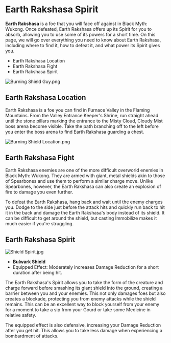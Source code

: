 # Earth Rakshasa Spirit

**Earth Rakshasa** is a foe that you will face off against in Black Myth: Wukong. Once defeated, Earth Rakshasa offers up its Spirit for you to absorb, allowing you to use some of its powers for a short time. On this page, we will go over everything you need to know about Earth Rakshasa, including where to find it, how to defeat it, and what power its Spirit gives you. 

  * Earth Rakshasa Location
* Earth Rakshasa Fight
* Earth Rakshasa Spirit

![Burning Shield Guy.png](https://oyster.ignimgs.com/mediawiki/apis.ign.com/black-myth-wukong/6/6a/Burning_Shield_Guy.png)

## Earth Rakshasa Location

Earth Rakshasa is a foe you can find in Furnace Valley in the Flaming Mountains. From the Valley Entrance Keeper's Shrine, run straight ahead until the stone pillars marking the entrance to the Misty Cloud, Cloudy Mist boss arena become visible. Take the path branching off to the left before you enter the boss arena to find Earth Rakshasa guarding a chest. 

![Burning Shield Location.png](https://oyster.ignimgs.com/mediawiki/apis.ign.com/black-myth-wukong/3/35/Burning_Shield_Location.png)

## Earth Rakshasa Fight

Earth Rakshasa enemies are one of the more difficult overworld enemies in Black Myth: Wukong. They are armed with giant, metal shields akin to those of Spearbones and use them to perform a similar charge move. Unlike Spearbones, however, the Earth Rakshasa can also create an explosion of fire to damage you even further. 

To defeat the Earth Rakshasa, hang back and wait until the enemy charges you. Dodge to the side just before the attack hits and quickly run back to hit it in the back and damage the Earth Rakshasa's body instead of its shield. It can be difficult to get around the shield, but casting Immobilize makes it much easier if you're struggling. 

## Earth Rakshasa Spirit

![Shield Spirit.jpg](https://oyster.ignimgs.com/mediawiki/apis.ign.com/black-myth-wukong/9/9e/Shield_Spirit.jpg)

  * **Bulwark Shield**
  * Equipped Effect: Moderately increases Damage Reduction for a short duration after being hit. 

The Earth Rakshasa's Spirit allows you to take the form of the creature and charge forward before smashing its giant shield into the ground, creating a barrier between you and your enemies. This not only damages foes but also creates a blockade, protecting you from enemy attacks while the shield remains. This can be an excellent way to block yourself from your enemy for a moment to take a sip from your Gourd or take some Medicine in relative safety. 

The equipped effect is also defensive, increasing your Damage Reduction after you get hit. This allows you to take less damage when experiencing a bombardment of attacks. 


